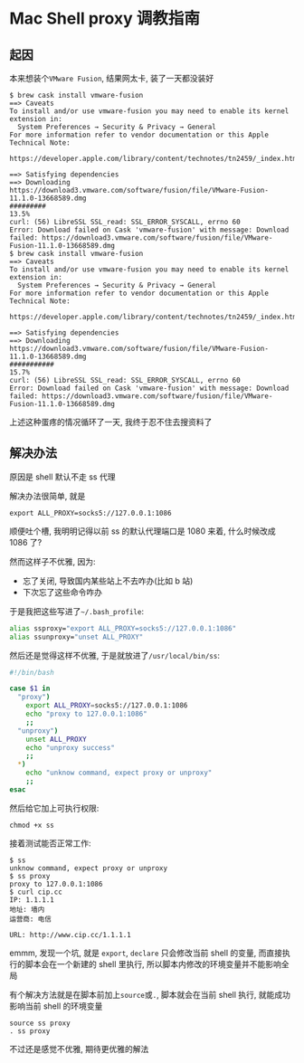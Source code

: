 # Mac Shell proxy 调教指南

## 起因

本来想装个`VMware Fusion`, 结果网太卡, 装了一天都没装好

```shell
$ brew cask install vmware-fusion
==> Caveats
To install and/or use vmware-fusion you may need to enable its kernel extension in:
  System Preferences → Security & Privacy → General
For more information refer to vendor documentation or this Apple Technical Note:
  https://developer.apple.com/library/content/technotes/tn2459/_index.html

==> Satisfying dependencies
==> Downloading https://download3.vmware.com/software/fusion/file/VMware-Fusion-11.1.0-13668589.dmg
#########                                                                 13.5%
curl: (56) LibreSSL SSL_read: SSL_ERROR_SYSCALL, errno 60
Error: Download failed on Cask 'vmware-fusion' with message: Download failed: https://download3.vmware.com/software/fusion/file/VMware-Fusion-11.1.0-13668589.dmg
$ brew cask install vmware-fusion
==> Caveats
To install and/or use vmware-fusion you may need to enable its kernel extension in:
  System Preferences → Security & Privacy → General
For more information refer to vendor documentation or this Apple Technical Note:
  https://developer.apple.com/library/content/technotes/tn2459/_index.html

==> Satisfying dependencies
==> Downloading https://download3.vmware.com/software/fusion/file/VMware-Fusion-11.1.0-13668589.dmg
###########                                                               15.7%
curl: (56) LibreSSL SSL_read: SSL_ERROR_SYSCALL, errno 60
Error: Download failed on Cask 'vmware-fusion' with message: Download failed: https://download3.vmware.com/software/fusion/file/VMware-Fusion-11.1.0-13668589.dmg
```

上述这种蛋疼的情况循环了一天, 我终于忍不住去搜资料了

## 解决办法

原因是 shell 默认不走 ss 代理

解决办法很简单, 就是

```shell
export ALL_PROXY=socks5://127.0.0.1:1086
```

顺便吐个槽, 我明明记得以前 ss 的默认代理端口是 1080 来着, 什么时候改成 1086 了?

然而这样子不优雅, 因为:

- 忘了关闭, 导致国内某些站上不去咋办(比如 b 站)
- 下次忘了这些命令咋办

于是我把这些写进了`~/.bash_profile`:

```bash
alias ssproxy="export ALL_PROXY=socks5://127.0.0.1:1086"
alias ssunproxy="unset ALL_PROXY"
```

然后还是觉得这样不优雅, 于是就放进了`/usr/local/bin/ss`:

```bash
#!/bin/bash

case $1 in
  "proxy")
    export ALL_PROXY=socks5://127.0.0.1:1086
    echo "proxy to 127.0.0.1:1086"
    ;;
  "unproxy")
    unset ALL_PROXY
    echo "unproxy success"
    ;;
  *)
    echo "unknow command, expect proxy or unproxy"
    ;;
esac
```

然后给它加上可执行权限:

```shell
chmod +x ss
```

接着测试能否正常工作:

```shell
$ ss
unknow command, expect proxy or unproxy
$ ss proxy
proxy to 127.0.0.1:1086
$ curl cip.cc
IP: 1.1.1.1
地址: 墙内
运营商: 电信

URL: http://www.cip.cc/1.1.1.1
```

emmm, 发现一个坑, 就是 `export`, `declare` 只会修改当前 shell 的变量, 而直接执行的脚本会在一个新建的 shell 里执行, 所以脚本内修改的环境变量并不能影响全局

有个解决方法就是在脚本前加上`source`或`.`, 脚本就会在当前 shell 执行, 就能成功影响当前 shell 的环境变量

```shell
source ss proxy
. ss proxy
```

不过还是感觉不优雅, 期待更优雅的解法
